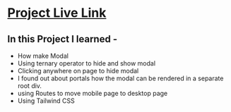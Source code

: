 #  [Project Live Link](https://unstop-task-brown.vercel.app/)

## In this Project I learned -

- How make Modal
- Using ternary operator to hide and show modal
- Clicking anywhere on page to hide modal
- I found out about portals how the modal can be rendered in a separate root div.
- using Routes to move mobile page to desktop page
- Using Tailwind CSS 
